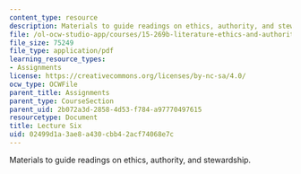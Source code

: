 ```yaml
---
content_type: resource
description: Materials to guide readings on ethics, authority, and stewardship.
file: /ol-ocw-studio-app/courses/15-269b-literature-ethics-and-authority-fall-2002/02499d1a3ae8a430cbb42acf74068e7c_lecture6.pdf
file_size: 75249
file_type: application/pdf
learning_resource_types:
- Assignments
license: https://creativecommons.org/licenses/by-nc-sa/4.0/
ocw_type: OCWFile
parent_title: Assignments
parent_type: CourseSection
parent_uid: 2b072a3d-2858-4d53-f784-a97770497615
resourcetype: Document
title: Lecture Six
uid: 02499d1a-3ae8-a430-cbb4-2acf74068e7c
---
```

Materials to guide readings on ethics, authority, and stewardship.